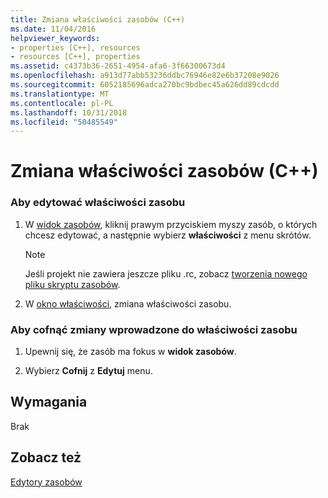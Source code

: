 ```yaml
---
title: Zmiana właściwości zasobów (C++)
ms.date: 11/04/2016
helpviewer_keywords:
- properties [C++], resources
- resources [C++], properties
ms.assetid: c4373b36-2651-4954-afa6-3f66300673d4
ms.openlocfilehash: a913d77abb53236ddbc76946e82e6b37208e9026
ms.sourcegitcommit: 6052185696adca270bc9bdbec45a626dd89cdcdd
ms.translationtype: MT
ms.contentlocale: pl-PL
ms.lasthandoff: 10/31/2018
ms.locfileid: "50485549"
---
```

# <a name="changing-the-properties-of-a-resource-c"></a>Zmiana właściwości zasobów (C++)

### <a name="to-edit-the-properties-of-a-resource"></a>Aby edytować właściwości zasobu

1. W [widok zasobów](../windows/resource-view-window.md), kliknij prawym przyciskiem myszy zasób, o których chcesz edytować, a następnie wybierz **właściwości** z menu skrótów.

   > [!NOTE]
   > Jeśli projekt nie zawiera jeszcze pliku .rc, zobacz [tworzenia nowego pliku skryptu zasobów](../windows/how-to-create-a-resource-script-file.md).

2. W [okno właściwości](/visualstudio/ide/reference/properties-window), zmiana właściwości zasobu.

### <a name="to-undo-a-change-youve-made-to-the-properties-of-a-resource"></a>Aby cofnąć zmiany wprowadzone do właściwości zasobu

1. Upewnij się, że zasób ma fokus w **widok zasobów**.

2. Wybierz **Cofnij** z **Edytuj** menu.

## <a name="requirements"></a>Wymagania

Brak

## <a name="see-also"></a>Zobacz też

[Edytory zasobów](../windows/resource-editors.md)